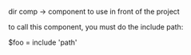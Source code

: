 dir comp -> component to use in front of the project

to call this component, you must do the include path:

  $foo = include 'path'